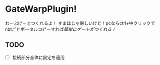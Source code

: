 # GateWarpPlugin!
わーぷげーとつくれるよ！
すまほじゃ厳しいけど！pcならctrl+中クリックでnbtごとポータルコピーすれば*簡単にゲートがつくれる！*

## TODO
- [ ] 接続部分全体に設定を適用

